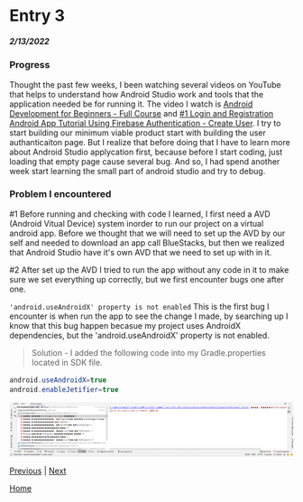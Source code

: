 # Entry 3
##### 2/13/2022

### Progress
Thought the past few weeks, I been watching several videos on YouTube that helps to understand how Android Studio work and tools that the application needed be for running it. The video I watch is [Android Development for Beginners - Full Course](https://www.youtube.com/watch?v=fis26HvvDII&t=2094s) and [#1 Login and Registration Android App Tutorial Using Firebase Authentication - Create User](https://www.youtube.com/watch?v=Z-RE1QuUWPg&t=195s). I try to start building our minimum viable product start with building the user authanticaiton page. But I realize that before doing that I have to learn more about Android Studio applycation first, because before I start coding, just loading that empty page cause several bug. And so, I had spend another week start learning the small part of android studio and try to debug.
### Problem I encountered
#1 Before running and checking with code I learned, I first need a AVD (Android Vitual Device) system inorder to run our project on a virtual android app. Before we thought that we will need to set up the AVD by our self and needed to download an app call BlueStacks, but then we realized that Android Studio have it's own AVD that we need to set up with in it.
    
#2 After set up the AVD I tried to run the app without any code in it to make sure we set everything up correctly, but we first encounter bugs one after one. 

```'android.useAndroidX' property is not enabled```
 This is the first bug I encounter is when run the app to see the change I made, by searching up I know that this bug happen becasue my project uses AndroidX dependencies, but the 'android.useAndroidX' property is not enabled.
 >Solution - I added the following code into my Gradle.properties located in SDK file. 

``` java
android.useAndroidX=true
android.enableJetifier=true
```

![myimage-alt-tag](screenshot.png)

[Previous](entry02.md) | [Next](entry04.md)

[Home](../README.md)